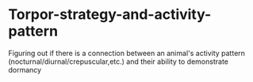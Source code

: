 # Torpor-strategy-and-activity-pattern
Figuring out if there is a connection between an animal's activity pattern (nocturnal/diurnal/crepuscular,etc.) and their ability to demonstrate dormancy
